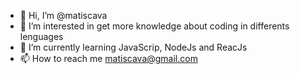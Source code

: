 - 👋 Hi, I’m @matiscava
- 👀 I’m interested in get more knowledge about coding in differents lenguages
- 🌱 I’m currently learning JavaScrip, NodeJs and ReacJs
- 📫 How to reach me matiscava@gmail.com

<!---
matiscava/matiscava is a ✨ special ✨ repository because its `README.md` (this file) appears on your GitHub profile.
You can click the Preview link to take a look at your changes.
--->
